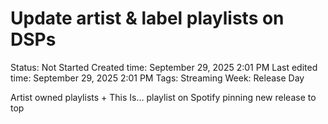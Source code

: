 # Update artist & label playlists on DSPs

Status: Not Started
Created time: September 29, 2025 2:01 PM
Last edited time: September 29, 2025 2:01 PM
Tags: Streaming
Week: Release Day

Artist owned playlists + This Is… playlist on Spotify pinning new release to top